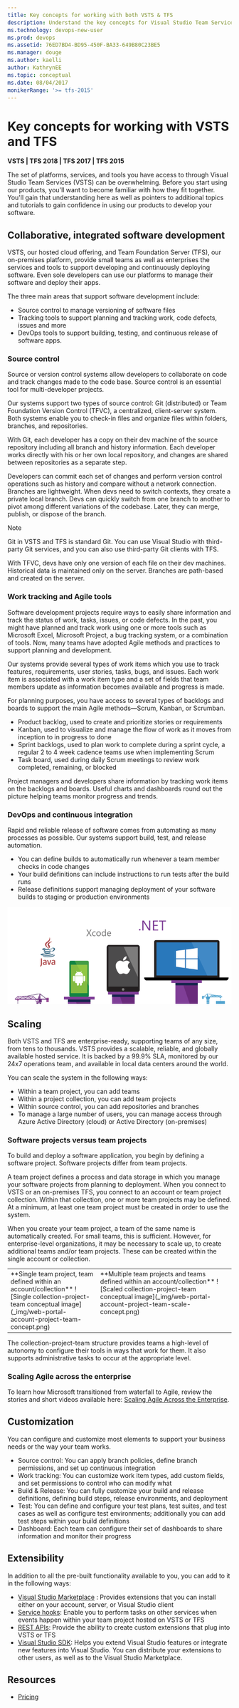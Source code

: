 ```yaml
---
title: Key concepts for working with both VSTS & TFS
description: Understand the key concepts for Visual Studio Team Services & Team Foundation Server  
ms.technology: devops-new-user 
ms.prod: devops
ms.assetid: 76ED7BD4-BD95-450F-BA33-649B80C23BE5
ms.manager: douge
ms.author: kaelli
author: KathrynEE
ms.topic: conceptual
ms.date: 08/04/2017
monikerRange: '>= tfs-2015'
---
```



# Key concepts for working with VSTS and TFS

**VSTS | TFS 2018 | TFS 2017 | TFS 2015**

The set of platforms, services, and tools you have access to through Visual Studio Team Services (VSTS) can be overwhelming. Before you start using our products, you'll want to become familiar with how they fit together. You'll gain that understanding here as well as pointers to additional topics and tutorials to gain confidence in using our products to develop your software.   

<!---
###Video overview
 (Video ala Robert's 1.5 min Commit)
-->

## Collaborative, integrated software development

VSTS, our hosted cloud offering, and Team Foundation Server (TFS), our on-premises platform, provide small teams as well as enterprises the services and tools to support developing and continuously deploying software. Even sole developers can use our platforms to manage their software and deploy their apps. 

The three main areas that support software development include:

- Source control to manage versioning of software files
- Tracking tools to support planning and tracking work, code defects, issues and more
- DevOps tools to support building, testing, and continuous release of software apps. 

### Source control

Source or version control systems allow developers to collaborate on code and track changes made to the code base. Source control is an essential tool for multi-developer projects.  

Our systems support two types of source control: Git (distributed) or Team Foundation Version Control (TFVC), a centralized, client-server system. Both systems enable you to check-in files and organize files within folders, branches, and repositories. 

With Git, each developer has a copy on their dev machine of the source repository including all branch and history information. Each developer works directly with his or her own local repository, and changes are shared between repositories as a separate step.

Developers can commit each set of changes and perform version control operations such as history and compare without a network connection. Branches are lightweight. When devs need to switch contexts, they create a private local branch. Devs can quickly switch from one branch to another to pivot among different variations of the codebase. Later, they can merge, publish, or dispose of the branch.

>[!NOTE]
>Git in VSTS and TFS is standard Git. You can use Visual Studio with third-party Git services, and you can also use third-party Git clients with TFS.

With TFVC, devs have only one version of each file on their dev machines. Historical data is maintained only on the server. Branches are path-based and created on the server. 


### Work tracking and Agile tools

Software development projects require ways to easily share information and track the status of work, tasks, issues, or code defects. In the past, you might have planned and track work using one or more tools such as Microsoft Excel, Microsoft Project, a bug tracking system, or a combination of tools. Now, many teams have adopted Agile methods and practices to support planning and development. 

Our systems provide several types of work items which you use to track features, requirements, user stories, tasks, bugs, and issues. Each work item is associated with a work item type and a set of fields that team members update as information becomes available and progress is made. 

For planning purposes, you have access to several types of backlogs and boards to support the main Agile methods&mdash;Scrum, Kanban, or Scrumban. 

- Product backlog, used to create and prioritize stories or requirements  
- Kanban, used to visualize and manage the flow of work as it moves from inception to in progress to done 
- Sprint backlogs, used to plan work to complete during a sprint cycle, a regular 2 to 4 week cadence teams use when implementing Scrum 
- Task board, used during daily Scrum meetings to review work completed, remaining, or blocked 
 
Project managers and developers share information by tracking work items  on the backlogs and boards. Useful charts and dashboards round out the picture helping teams monitor progress and trends. 

### DevOps and continuous integration

Rapid and reliable release of software comes from automating as many processes as possible. Our systems support build, test, and release automation. 

- You can define builds to automatically run whenever a team member checks in code changes 
- Your build definitions can include instructions to run tests after the build runs 
- Release definitions support managing deployment of your software builds to staging or production environments 

![Multiple platform continuous integration](../_img/multi-platform.png) 

## Scaling

Both VSTS and TFS are enterprise-ready, supporting teams of any size, from tens to thousands. VSTS provides a scalable, reliable, and globally available hosted service. It is backed by a 99.9% SLA, monitored by our 24x7 operations team, and available in local data centers around the world.

You can scale the system in the following ways:

- Within a team project, you can add teams 
- Within a project collection, you can add team projects  
- Within source control, you can add repositories and branches 
- To manage a large number of users, you can manage access through Azure Active Directory (cloud) or Active Directory (on-premises) 

### Software projects versus team projects

To build and deploy a software application, you begin by defining a software project. Software projects differ from team projects. 

A team project defines a process and data storage in which you manage your software projects from planning to deployment. When you connect to VSTS or an on-premises TFS, you connect to an account or team project collection. Within that collection, one or more team projects may be defined. At a minimum, at least one team project must be created in order to use the system. 

When you create your team project, a team of the same name is automatically created. For small teams, this is sufficient. However, for enterprise-level organizations, it may be necessary to scale up, to create additional teams and/or team projects. These can be created within the single account or collection. 

<table width="100%">
<tbody valign="top">
<tr>
<td width="40%">
**Single team project, team defined within an account/collection**  
![Single collection-project-team conceptual image](_img/web-portal-account-project-team-concept.png)  
</td>
	
<td width="60%">
**Multiple team projects and teams defined within an account/collection**   
![Scaled collection-project-team conceptual image](_img/web-portal-account-project-team-scale-concept.png)  
</td>
</tr>
</tbody>
</table>

The collection-project-team structure provides teams a high-level of autonomy to configure their tools in ways that work for them. It also supports administrative tasks to occur at the appropriate level.

### Scaling Agile across the enterprise

To learn how Microsoft transitioned from waterfall to Agile, review the stories and short videos available here: [Scaling Agile Across the Enterprise](https://stories.visualstudio.com/scaling-agile-across-the-enterprise/).


## Customization

You can configure and customize most elements to support your business needs or the way your team works. 

- Source control: You can apply branch policies, define branch permissions, and set up continuous integration 
- Work tracking: You can customize work item types, add custom fields, and set permissions to control who can modify what 
- Build & Release: You can fully customize your build and release definitions, defining build steps, release environments, and deployment   
- Test: You can define and configure your test plans, test suites, and test cases as well as configure test environments; additionally you can add test steps within your build definitions
- Dashboard: Each team can configure their set of dashboards to share information and monitor their progress 
 
## Extensibility

In addition to all the pre-built functionality available to you, you can add to it in the following  ways: 

- [Visual Studio Marketplace](https://marketplace.visualstudio.com) : Provides extensions that you can install either on your account, server, or Visual Studio client 
- [Service hooks](../service-hooks/index.md): Enable you to perform tasks on other services when events happen within your team project hosted on VSTS or TFS 
- [REST APIs](https://visualstudio.com/integrate/api/overview.md): Provide the ability to create custom extensions that plug into VSTS or TFS
- [Visual Studio SDK](https://msdn.microsoft.com/library/bb166441.aspx): Helps you extend Visual Studio features or integrate new features into Visual Studio. You can distribute your extensions to other users, as well as to the Visual Studio Marketplace. 


## Resources

- [Pricing](https://visualstudio.microsoft.com/team-services/pricing/)

